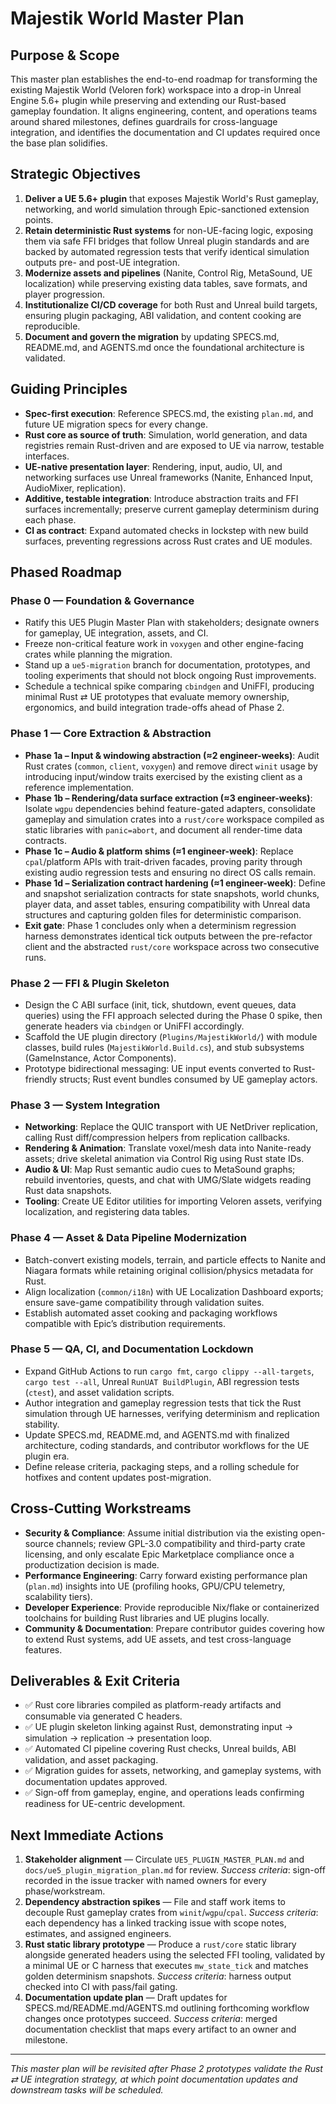 # Majestik World Master Plan

## Purpose & Scope
This master plan establishes the end-to-end roadmap for transforming the existing Majestik World (Veloren fork) workspace into a drop-in Unreal Engine 5.6+ plugin while preserving and extending our Rust-based gameplay foundation. It aligns engineering, content, and operations teams around shared milestones, defines guardrails for cross-language integration, and identifies the documentation and CI updates required once the base plan solidifies.

## Strategic Objectives
1. **Deliver a UE 5.6+ plugin** that exposes Majestik World's Rust gameplay, networking, and world simulation through Epic-sanctioned extension points.
2. **Retain deterministic Rust systems** for non-UE-facing logic, exposing them via safe FFI bridges that follow Unreal plugin standards and are backed by automated regression tests that verify identical simulation outputs pre- and post-UE integration.
3. **Modernize assets and pipelines** (Nanite, Control Rig, MetaSound, UE localization) while preserving existing data tables, save formats, and player progression.
4. **Institutionalize CI/CD coverage** for both Rust and Unreal build targets, ensuring plugin packaging, ABI validation, and content cooking are reproducible.
5. **Document and govern the migration** by updating SPECS.md, README.md, and AGENTS.md once the foundational architecture is validated.

## Guiding Principles
- **Spec-first execution**: Reference SPECS.md, the existing `plan.md`, and future UE migration specs for every change.
- **Rust core as source of truth**: Simulation, world generation, and data registries remain Rust-driven and are exposed to UE via narrow, testable interfaces.
- **UE-native presentation layer**: Rendering, input, audio, UI, and networking surfaces use Unreal frameworks (Nanite, Enhanced Input, AudioMixer, replication).
- **Additive, testable integration**: Introduce abstraction traits and FFI surfaces incrementally; preserve current gameplay determinism during each phase.
- **CI as contract**: Expand automated checks in lockstep with new build surfaces, preventing regressions across Rust crates and UE modules.

## Phased Roadmap
### Phase 0 — Foundation & Governance
- Ratify this UE5 Plugin Master Plan with stakeholders; designate owners for gameplay, UE integration, assets, and CI.
- Freeze non-critical feature work in `voxygen` and other engine-facing crates while planning the migration.
- Stand up a `ue5-migration` branch for documentation, prototypes, and tooling experiments that should not block ongoing Rust improvements.
- Schedule a technical spike comparing `cbindgen` and UniFFI, producing minimal Rust ⇄ UE prototypes that evaluate memory ownership, ergonomics, and build integration trade-offs ahead of Phase 2.

### Phase 1 — Core Extraction & Abstraction
- **Phase 1a – Input & windowing abstraction (≈2 engineer-weeks)**: Audit Rust crates (`common`, `client`, `voxygen`) and remove direct `winit` usage by introducing input/window traits exercised by the existing client as a reference implementation.
- **Phase 1b – Rendering/data surface extraction (≈3 engineer-weeks)**: Isolate `wgpu` dependencies behind feature-gated adapters, consolidate gameplay and simulation crates into a `rust/core` workspace compiled as static libraries with `panic=abort`, and document all render-time data contracts.
- **Phase 1c – Audio & platform shims (≈1 engineer-week)**: Replace `cpal`/platform APIs with trait-driven facades, proving parity through existing audio regression tests and ensuring no direct OS calls remain.
- **Phase 1d – Serialization contract hardening (≈1 engineer-week)**: Define and snapshot serialization contracts for state snapshots, world chunks, player data, and asset tables, ensuring compatibility with Unreal data structures and capturing golden files for deterministic comparison.
- **Exit gate**: Phase 1 concludes only when a determinism regression harness demonstrates identical tick outputs between the pre-refactor client and the abstracted `rust/core` workspace across two consecutive runs.

### Phase 2 — FFI & Plugin Skeleton
- Design the C ABI surface (init, tick, shutdown, event queues, data queries) using the FFI approach selected during the Phase 0 spike, then generate headers via `cbindgen` or UniFFI accordingly.
- Scaffold the UE plugin directory (`Plugins/MajestikWorld/`) with module classes, build rules (`MajestikWorld.Build.cs`), and stub subsystems (GameInstance, Actor Components).
- Prototype bidirectional messaging: UE input events converted to Rust-friendly structs; Rust event bundles consumed by UE gameplay actors.

### Phase 3 — System Integration
- **Networking**: Replace the QUIC transport with UE NetDriver replication, calling Rust diff/compression helpers from replication callbacks.
- **Rendering & Animation**: Translate voxel/mesh data into Nanite-ready assets; drive skeletal animation via Control Rig using Rust state IDs.
- **Audio & UI**: Map Rust semantic audio cues to MetaSound graphs; rebuild inventories, quests, and chat with UMG/Slate widgets reading Rust data snapshots.
- **Tooling**: Create UE Editor utilities for importing Veloren assets, verifying localization, and registering data tables.

### Phase 4 — Asset & Data Pipeline Modernization
- Batch-convert existing models, terrain, and particle effects to Nanite and Niagara formats while retaining original collision/physics metadata for Rust.
- Align localization (`common/i18n`) with UE Localization Dashboard exports; ensure save-game compatibility through validation suites.
- Establish automated asset cooking and packaging workflows compatible with Epic’s distribution requirements.

### Phase 5 — QA, CI, and Documentation Lockdown
- Expand GitHub Actions to run `cargo fmt`, `cargo clippy --all-targets`, `cargo test --all`, Unreal `RunUAT BuildPlugin`, ABI regression tests (`ctest`), and asset validation scripts.
- Author integration and gameplay regression tests that tick the Rust simulation through UE harnesses, verifying determinism and replication stability.
- Update SPECS.md, README.md, and AGENTS.md with finalized architecture, coding standards, and contributor workflows for the UE plugin era.
- Define release criteria, packaging steps, and a rolling schedule for hotfixes and content updates post-migration.

## Cross-Cutting Workstreams
- **Security & Compliance**: Assume initial distribution via the existing open-source channels; review GPL-3.0 compatibility and third-party crate licensing, and only escalate Epic Marketplace compliance once a productization decision is made.
- **Performance Engineering**: Carry forward existing performance plan (`plan.md`) insights into UE (profiling hooks, GPU/CPU telemetry, scalability tiers).
- **Developer Experience**: Provide reproducible Nix/flake or containerized toolchains for building Rust libraries and UE plugins locally.
- **Community & Documentation**: Prepare contributor guides covering how to extend Rust systems, add UE assets, and test cross-language features.

## Deliverables & Exit Criteria
- ✅ Rust core libraries compiled as platform-ready artifacts and consumable via generated C headers.
- ✅ UE plugin skeleton linking against Rust, demonstrating input → simulation → replication → presentation loop.
- ✅ Automated CI pipeline covering Rust checks, Unreal builds, ABI validation, and asset packaging.
- ✅ Migration guides for assets, networking, and gameplay systems, with documentation updates approved.
- ✅ Sign-off from gameplay, engine, and operations leads confirming readiness for UE-centric development.

## Next Immediate Actions
1. **Stakeholder alignment** — Circulate `UE5_PLUGIN_MASTER_PLAN.md` and `docs/ue5_plugin_migration_plan.md` for review. *Success criteria*: sign-off recorded in the issue tracker with named owners for every phase/workstream.
2. **Dependency abstraction spikes** — File and staff work items to decouple Rust gameplay crates from `winit`/`wgpu`/`cpal`. *Success criteria*: each dependency has a linked tracking issue with scope notes, estimates, and assigned engineers.
3. **Rust static library prototype** — Produce a `rust/core` static library alongside generated headers using the selected FFI tooling, validated by a minimal UE or C harness that executes `mw_state_tick` and matches golden determinism snapshots. *Success criteria*: harness output checked into CI with pass/fail gating.
4. **Documentation update plan** — Draft updates for SPECS.md/README.md/AGENTS.md outlining forthcoming workflow changes once prototypes succeed. *Success criteria*: merged documentation checklist that maps every artifact to an owner and milestone.

---
*This master plan will be revisited after Phase 2 prototypes validate the Rust ⇄ UE integration strategy, at which point documentation updates and downstream tasks will be scheduled.*
